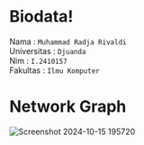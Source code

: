 # Biodata!
Nama        : `Muhammad Radja Rivaldi` <br/>
Universitas : `Djuanda` <br/>
Nim         : `I.2410157` <br/>
Fakultas    : `Ilmu Komputer` <br/>
# Network Graph
![Screenshot 2024-10-15 195720](https://github.com/user-attachments/assets/fff7b1a6-2a56-45de-90a2-d98719636afa)
